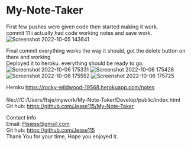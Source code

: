 # My-Note-Taker

First few pushes were given code then started making it work.<br />
commit 11 i actually had code working notes and save work.<br />
![Screenshot 2022-10-05 143641](https://user-images.githubusercontent.com/102047814/194137114-fbe94bf6-66ef-4099-9206-b937720c2e4e.png)

Final commit everything works the way it should, got the delete button on there and working <br />
Deployed it to heroku. everything should be ready to go.
![Screenshot 2022-10-06 175331](https://user-images.githubusercontent.com/102047814/194426489-8d616a09-b24f-4009-b431-d67942ff09c4.png)
![Screenshot 2022-10-06 175428](https://user-images.githubusercontent.com/102047814/194426494-ae8c21a6-953e-4cba-b449-bea89838d79f.png)
![Screenshot 2022-10-06 175552](https://user-images.githubusercontent.com/102047814/194426499-2189d514-dc58-462b-a5fa-dbe221a30ff6.png)
![Screenshot 2022-10-06 175725](https://user-images.githubusercontent.com/102047814/194426509-a3a85e9a-7947-415b-956e-fcefdd99bbfb.png)


Heroku https://rocky-wildwood-19568.herokuapp.com/notes<br /><br />
file:///C:/Users/ftsje/mywork/My-Note-Taker/Develop/public/index.html<br />
Git hub: https://github.com/Jesse115/My-Note-Taker<br />

Contact info <br />
Email: Ftsjess@gmail.com <br />
Git hub: https://github.com/Jesse115<br />
Thank You for your time, Hope you enjoyed it. <br />

